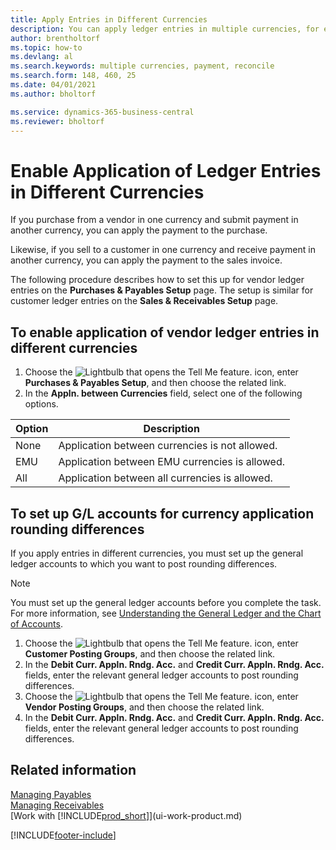 ```yaml
---
title: Apply Entries in Different Currencies
description: You can apply ledger entries in multiple currencies, for example, if you sell in one currency and receive payment in another.
author: brentholtorf
ms.topic: how-to
ms.devlang: al
ms.search.keywords: multiple currencies, payment, reconcile
ms.search.form: 148, 460, 25
ms.date: 04/01/2021
ms.author: bholtorf

ms.service: dynamics-365-business-central
ms.reviewer: bholtorf
---
```

# Enable Application of Ledger Entries in Different Currencies

If you purchase from a vendor in one currency and submit payment in another currency, you can apply the payment to the purchase.

Likewise, if you sell to a customer in one currency and receive payment in another currency, you can apply the payment to the sales invoice.

The following procedure describes how to set this up for vendor ledger entries on the **Purchases & Payables Setup** page. The setup is similar for customer ledger entries on the **Sales & Receivables Setup** page.

## To enable application of vendor ledger entries in different currencies

1. Choose the ![Lightbulb that opens the Tell Me feature.](media/ui-search/search_small.png "Tell me what you want to do") icon, enter **Purchases & Payables Setup**, and then choose the related link.
2. In the **Appln. between Currencies** field, select one of the following options.

| Option | Description |
| --- | --- |
| None |Application between currencies is not allowed. |
| EMU |Application between EMU currencies is allowed. |
| All |Application between all currencies is allowed. |

## To set up G/L accounts for currency application rounding differences

If you apply entries in different currencies, you must set up the general ledger accounts to which you want to post rounding differences.  

> [!NOTE]  
> You must set up the general ledger accounts before you complete the task. For more information, see [Understanding the General Ledger and the Chart of Accounts](finance-general-ledger.md).

1. Choose the ![Lightbulb that opens the Tell Me feature.](media/ui-search/search_small.png "Tell me what you want to do") icon, enter **Customer Posting Groups**, and then choose the related link.  
2. In the **Debit Curr. Appln. Rndg. Acc.** and **Credit Curr. Appln. Rndg. Acc.** fields, enter the relevant general ledger accounts to post rounding differences.  
3. Choose the ![Lightbulb that opens the Tell Me feature.](media/ui-search/search_small.png "Tell me what you want to do") icon, enter **Vendor Posting Groups**, and then choose the related link.  
4. In the **Debit Curr. Appln. Rndg. Acc.** and **Credit Curr. Appln. Rndg. Acc.** fields, enter the relevant general ledger accounts to post rounding differences.  

## Related information

[Managing Payables](payables-manage-payables.md)  
[Managing Receivables](receivables-manage-receivables.md)  
[Work with [!INCLUDE[prod_short](includes/prod_short.md)]](ui-work-product.md)


[!INCLUDE[footer-include](includes/footer-banner.md)]
